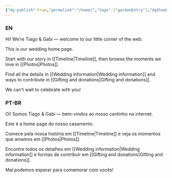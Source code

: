 ```yaml
---
{"dg-publish":true,"permalink":"/home/","tags":["gardenEntry"],"dgShowLocalGraph":true,"noteIcon":"","created":"2025-09-14T17:16:26.627-04:00","updated":"2025-09-14T18:34:05.797-04:00"}
---
```


### **EN**

Hi! We’re Tiago & Gabi — welcome to our little corner of the web.

This is our wedding home page.

Start with our story in [[Timeline\|Timeline]], then browse the moments we love in [[Photos\|Photos]].

Find all the details in [[Wedding information\|Wedding information]] and ways to contribute in [[Gifting and donations\|Gifting and donations]].

We can’t wait to celebrate with you!

### **PT-BR**

Oi! Somos Tiago & Gabi — bem-vindos ao nosso cantinho na internet.

Este é a home page do nosso casamento.

Comece pela nossa história em [[Timeline\|Timeline]] e veja os momentos que amamos em [[Photos\|Photos]].

Encontre todos os detalhes em [[Wedding information\|Wedding information]] e formas de contribuir em [[Gifting and donations\|Gifting and donations]].

Mal podemos esperar para comemorar com vocês!



